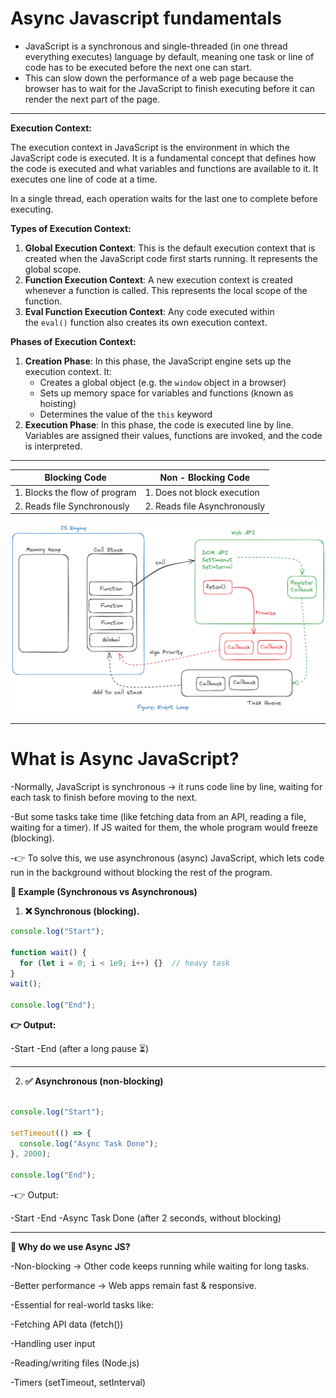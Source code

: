 # Async Javascript fundamentals

- JavaScript is a synchronous and single-threaded (in one thread everything executes) language by default, meaning one task or line of code has to be executed before the next one can start.
- This can slow down the performance of a web page because the browser has to wait for the JavaScript to finish executing before it can render the next part of the page.

---

**Execution Context:** 

The execution context in JavaScript is the environment in which the JavaScript code is executed. It is a fundamental concept that defines how the code is executed and what variables and functions are available to it. It executes one line of code at a time.

In a single thread, each operation waits for the last one to complete before executing.

**Types of Execution Context:**

1. **Global Execution Context**: This is the default execution context that is created when the JavaScript code first starts running. It represents the global scope.
2. **Function Execution Context**: A new execution context is created whenever a function is called. This represents the local scope of the function.
3. **Eval Function Execution Context**: Any code executed within the `eval()` function also creates its own execution context.

**Phases of Execution Context:**

1. **Creation Phase**: In this phase, the JavaScript engine sets up the execution context. It:
    - Creates a global object (e.g. the `window` object in a browser)
    - Sets up memory space for variables and functions (known as hoisting)
    - Determines the value of the `this` keyword
2. **Execution Phase**: In this phase, the code is executed line by line. Variables are assigned their values, functions are invoked, and the code is interpreted.

---

| Blocking Code | Non - Blocking Code |
| --- | --- |
| 1. Blocks the flow of program | 1. Does not block execution |
| 2. Reads file Synchronously | 2. Reads file Asynchronously |

![event-loop.png](./event-loop.png)

---

# What is Async JavaScript?

-Normally, JavaScript is synchronous → it runs code line by line, waiting for each task to finish before moving to the next.

-But some tasks take time (like fetching data from an API, reading a file, waiting for a timer). If JS waited for them, the whole program would freeze (blocking).

-👉 To solve this, we use asynchronous (async) JavaScript, which lets code run in the background without blocking the rest of the program.

**🔹 Example (Synchronous vs Asynchronous)**
1. **❌ Synchronous (blocking).**

```javascript
console.log("Start");

function wait() {
  for (let i = 0; i < 1e9; i++) {}  // heavy task
}
wait();

console.log("End");

```
**👉 Output:**

-Start
-End   (after a long pause ⏳)

---

2. **✅ Asynchronous (non-blocking)**

```javascript

console.log("Start");

setTimeout(() => {
  console.log("Async Task Done");
}, 2000);

console.log("End");
```

-👉 Output:

-Start
-End
-Async Task Done  (after 2 seconds, without blocking)

---

**🔹 Why do we use Async JS?**

-Non-blocking → Other code keeps running while waiting for long tasks.

-Better performance → Web apps remain fast & responsive.

-Essential for real-world tasks like:

-Fetching API data (fetch())

-Handling user input

-Reading/writing files (Node.js)

-Timers (setTimeout, setInterval)